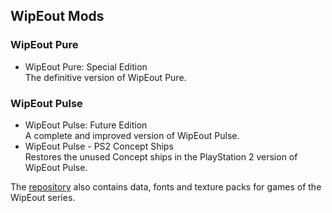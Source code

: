 ## WipEout Mods

### WipEout Pure
- WipEout Pure: Special Edition  
The definitive version of WipEout Pure.

### WipEout Pulse
- WipEout Pulse: Future Edition  
A complete and improved version of WipEout Pulse.
- WipEout Pulse - PS2 Concept Ships  
Restores the unused Concept ships in the PlayStation 2 version of WipEout Pulse.

The [repository](https://mega.nz/folder/lMRVELoR#01a4KaUDbCycjlrDgq5UdQ) also contains data, fonts and texture packs for games of the WipEout series.

